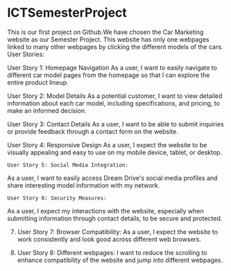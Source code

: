 # ICTSemesterProject
This is our first project on Github.We have chosen the Car Marketing website as our Semester Project. This website has only one webpages linked to many other webpages by clicking the different models of the cars.
User Stories:

User Story 1: Homepage Navigation
As a user, I want to easily navigate to different car model pages from the homepage so that I can explore the entire product lineup.

User Story 2: Model Details
As a potential customer, I want to view detailed information about each car model, including specifications, and pricing, to make an informed decision.

User Story 3: Contact Details
As a user, I want to be able to submit inquiries or provide feedback through a contact form on the website.

User Story 4: Responsive Design 
 As a user, I expect the website to be visually appealing and easy to use on my mobile device, tablet, or desktop.
 
	User Story 5: Social Media Integration:
As a user, I want to easily access Dream Drive's social media profiles and share interesting model information with my network.

	User Story 6: Security Measures:
As a user, I expect my interactions with the website, especially when submitting information through contact details, to be secure and protected.


7.	User Story 7: Browser Compatibility:
As a user, I expect the website to work consistently and look good across different web browsers.

8.	User Story 8: Different webpages:
I want to reduce the scrolling to enhance compatibility of the website and jump into different webpages.

